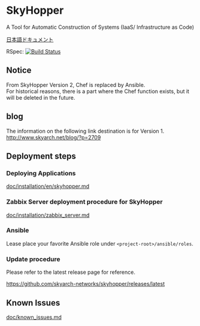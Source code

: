 # SkyHopper
A Tool for Automatic Construction of Systems (IaaS/ Infrastructure as Code)

[日本語ドキュメント](README.md)

RSpec: [![Build Status](https://travis-ci.org/skyarch-networks/skyhopper.svg?branch=master)](https://travis-ci.org/skyarch-networks/skyhopper)

## Notice
From SkyHopper Version 2, Chef is replaced by Ansible.  
For historical reasons, there is a part where the Chef function exists, but it will be deleted in the future.

## blog
The information on the following link destination is for Version 1.  
http://www.skyarch.net/blog/?p=2709

## Deployment steps

### Deploying Applications

[doc/installation/en/skyhopper.md](doc/installation/en/skyhopper.md)

### Zabbix Server deployment procedure for SkyHopper

[doc/installation/zabbix_server.md](doc/installation/en/zabbix_server.md)


### Ansible
Lease place your favorite Ansible role under `<project-root>/ansible/roles`.

### Update procedure

Please refer to the latest release page for reference.

https://github.com/skyarch-networks/skyhopper/releases/latest

## Known Issues

[doc/known_issues.md](doc/known_issues.md)
